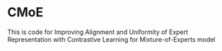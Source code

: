 # CMoE
This is code for Improving Alignment and Uniformity of Expert Representation with Contrastive Learning for Mixture-of-Experts model
